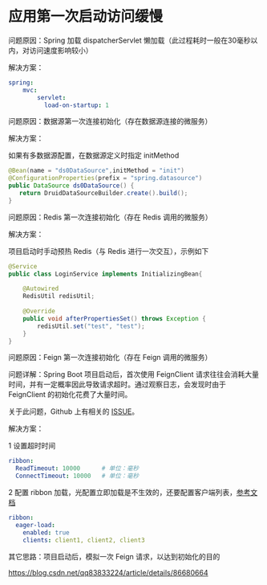 # 应用第一次启动访问缓慢

问题原因：Spring 加载 dispatcherServlet 懒加载（此过程耗时一般在30毫秒以内，对访问速度影响较小）

解决方案：

````yaml
spring: 
    mvc:
        servlet:
          load-on-startup: 1
````



问题原因：数据源第一次连接初始化（存在数据源连接的微服务）

解决方案：

如果有多数据源配置，在数据源定义时指定 initMethod

````java
@Bean(name = "ds0DataSource",initMethod = "init")
@ConfigurationProperties(prefix = "spring.datasource")
public DataSource ds0DataSource() {
   return DruidDataSourceBuilder.create().build();
}
````



问题原因：Redis 第一次连接初始化（存在 Redis 调用的微服务）

解决方案：

项目启动时手动预热 Redis（与 Redis 进行一次交互），示例如下

````java
@Service
public class LoginService implements InitializingBean{
    
    @Autowired
	RedisUtil redisUtil;
    
    @Override
	public void afterPropertiesSet() throws Exception {
		redisUtil.set("test", "test");
	}
}
````



问题原因：Feign 第一次连接初始化（存在 Feign 调用的微服务）

问题详解：Spring Boot 项目启动后，首次使用 FeignClient 请求往往会消耗大量时间，并有一定概率因此导致请求超时。通过观察日志，会发现时由于 FeignClient 的初始化花费了大量时间。

关于此问题，Github 上有相关的 [ISSUE](<https://github.com/spring-cloud/spring-cloud-openfeign/issues/119#issuecomment-253577717>)。

解决方案：

1 设置超时时间

````yaml
ribbon:
  ReadTimeout: 10000      # 单位：毫秒
  ConnectTimeout: 10000   # 单位：毫秒
````

2 配置 ribbon 加载，光配置立即加载是不生效的，还要配置客户端列表，[参考文档](<https://cloud.spring.io/spring-cloud-netflix/multi/multi_spring-cloud-ribbon.html#ribbon-child-context-eager-load>)

````yaml
ribbon:
  eager-load:
    enabled: true
    clients: client1, client2, client3
````

其它思路：项目启动后，模拟一次 Feign 请求，以达到初始化的目的

<https://blog.csdn.net/qq83833224/article/details/86680664>